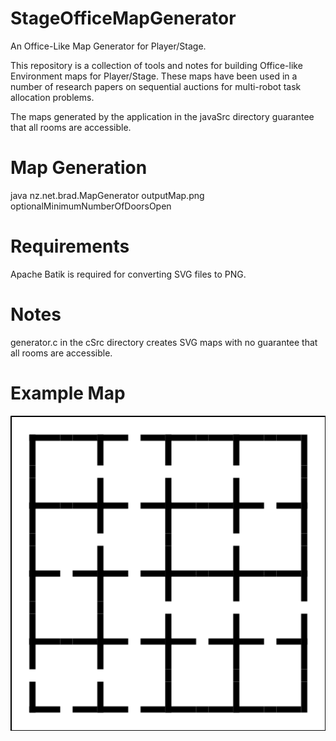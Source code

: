# StageOfficeMapGenerator
An Office-Like Map Generator for Player/Stage. 

This repository is a collection of tools and notes for building Office-like Environment maps for Player/Stage.
These maps have been used in a number of research papers on sequential auctions for multi-robot task allocation problems. 

The maps generated by the application in the javaSrc directory guarantee that all rooms are accessible. 

# Map Generation 
java nz.net.brad.MapGenerator outputMap.png optionalMinimumNumberOfDoorsOpen

# Requirements
Apache Batik is required for converting SVG files to PNG. 

# Notes
generator.c in the cSrc directory creates SVG maps with no guarantee that all rooms are accessible. 

# Example Map
![Image of Office-Like Map](https://raw.githubusercontent.com/nzv8fan/StageOfficeMapGenerator/master/exampleMap.png)